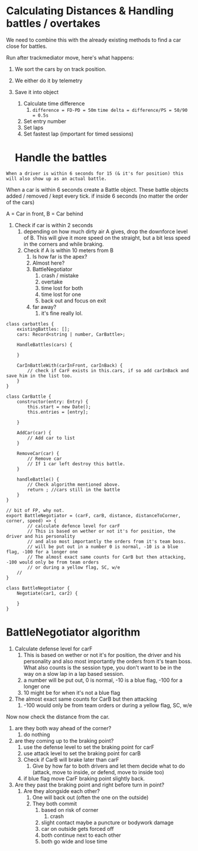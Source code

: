 # Calculating Distances & Handling battles / overtakes

We need to combine this with the already existing methods to find a car close for battles.

Run after trackmediator move, here's what happens:

1. We sort the cars by on track position.

2. We either do it by telemetry

3. Save it into object

   1. Calculate time difference
      1. `difference = FD-PD = 50m` `time delta = difference/PS = 50/90 = 0.5s`
   2. Set entry number
   3. Set laps
   4. Set fastest lap (important for timed sessions)

   # Handle the battles

```
When a driver is within 6 seconds for 15 (& it's for position) this will also show up as an actual battle. 
```

When a car is within 6 seconds create a Battle object. These battle objects added / removed / kept every tick. if inside 6 seconds (no matter the order of the cars)

A = Car in front, B = Car behind

1. Check if car is within 2 seconds
   1. depending on how much dirty air A gives, drop the downforce level of B. This will give it more speed on the straight, but a bit less speed in the corners and while braking.
   2. Check if A is within 10 meters from B
      1. Is how far is the apex?
      2. Almost here?
      3. BattleNegotiator
         1. crash / mistake
         2. overtake
         3. time lost for both
         4. time lost for one
         5. back out and focus on exit
      4. far away?
         1. it's fine really lol.

```tsx
class carbattles {
    existingBattles: [];
    cars: Record<string | number, CarBattle>;
    
    HandleBattles(cars) {
        
    }
    
    CarInBattleWith(carInFront, carInBack) {
        // check if CarF exists in this.cars, if so add carInBack and save him in the list too. 
    }
}

class CarBattle {
    constructor(entry: Entry) {
        this.start = new Date();
        this.entries = [entry];
        
    }
    
    AddCar(car) {
        // Add car to list
    }
    
    RemoveCar(car) {
        // Remove car
        // If 1 car left destroy this battle.
    }
    
    handleBattle() {
        // Check algorithm mentioned above.
        return ; //cars still in the battle
    }
}

// bit of FP, why not.
export BattleNegotiator = (carF, carB, distance, distanceToCorner, corner, speed) => {
		// calculate defence level for carF
		// This is based on wether or not it's for position, the driver and his personality
		// and also most importantly the orders from it's team boss. 
		// will be put out in a number 0 is normal, -10 is a blue flag, -100 for a longer one
		// The almost exact same counts for CarB but then attacking, -100 would only be from team orders 
		// or during a yellow flag, SC, w/e
    // 
}

class BattleNegotiator {
    Negotiate(car1, car2) {
        
    }
}
```

# BattleNegotiator algorithm

1. Calculate defense level for carF
   1. This is based on wether or not it's for position, the driver and his personality and also most importantly the orders from it's team boss. What also counts is the session type, you don't want to be in the way on a slow lap in a lap based session.
   2. a number will be put out, 0 is normal, -10 is a blue flag, -100 for a longer one
   3. 10 might be for when it's not a blue flag
2. The almost exact same counts for CarB but then attacking
   1. -100 would only be from team orders or during a yellow flag, SC, w/e

Now now check the distance from the car.

1. are they both way ahead of the corner?
   1. do nothing
2. are they coming up to the braking point?
   1. use the defense level to set the braking point for carF
   2. use attack level to set the braking point for carB
   3. Check if CarB will brake later than carF
      1. Give by how far to both drivers and let them decide what to do (attack, move to inside, or defend, move to inside too)
   4. if blue flag move CarF braking point slightly back.
3. Are they past the braking point and right before turn in point?
   1. Are they alongside each other?
      1. One will back out (often the one on the outside)
      2. They both commit
         1. based on risk of corner
            1. crash
         2. slight contact maybe a puncture or bodywork damage
         3. car on outside gets forced off
         4. both continue next to each other
         5. both go wide and lose time